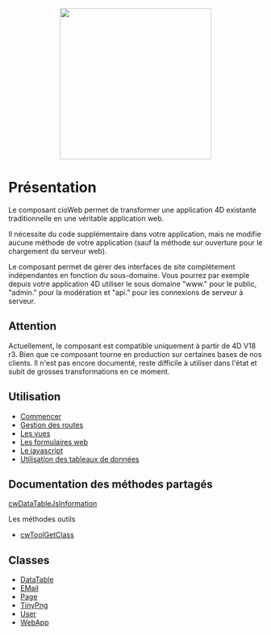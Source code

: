 <p align="center"><a href="http://www.connect-io.fr" target="_blank">
    <img src="https://www.connect-io.fr/www/img/Connect-IO-noir.svg" width="300px">
</a></p>


# Présentation
Le composant cioWeb permet de transformer une application 4D existante traditionnelle en une véritable application web.

Il nécessite du code supplémentaire dans votre application, mais ne modifie aucune méthode de votre application (sauf la méthode sur ouverture pour le chargement du serveur web).

Le composant permet de gérer des interfaces de site complètement indépendantes en fonction du sous-domaine. Vous pourrez par exemple depuis votre application 4D utiliser le sous domaine "www." pour le public, "admin." pour la modération et "api." pour les connexions de serveur à serveur.

## Attention
Actuellement, le composant est compatible uniquement à partir de 4D V18 r3.
Bien que ce composant tourne en production sur certaines bases de nos clients. Il n'est pas encore documenté, reste difficile à utiliser dans l'état et subit de grosses transformations en ce moment.

## Utilisation
* [Commencer](Documentation/commencer.md)
* [Gestion des routes](Documentation/route.md)
* [Les vues](Documentation/vue.md)
* [Les formulaires web](Documentation/form.md)
* [Le javascript](Documentation/javascript.md)
* [Utilisation des tableaux de données](Documentation/datatable.md)

## Documentation des méthodes partagés
[cwDataTableJsInformation](Documentation/Methods/cwDataTableJsInformation.md)

Les méthodes outils
* [cwToolGetClass](Documentation/Methods/cwToolGetClass.md)

## Classes
* [DataTable](Documentation/Classes/DataTable.md)
* [EMail](Documentation/Classes/EMail.md)
* [Page](Documentation/Classes/Page.md)
* [TinyPng](Documentation/Classes/TinyPng.md)
* [User](Documentation/Classes/User.md)
* [WebApp](Documentation/Classes/Route.md)